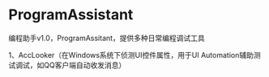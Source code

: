 # ProgramAssistant
编程助手v1.0，ProgramAssitant，提供多种日常编程调试工具

1、AccLooker（在Windows系统下侦测UI控件属性，用于UI Automation辅助测试调试，如QQ客户端自动收发消息）
